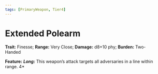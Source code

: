 ```yaml
---
tags: [PrimaryWeapon, Tier4]
---
```

# Extended Polearm

**Trait:** Finesse; **Range:** Very Close; **Damage:** d8+10 phy; **Burden:** Two-Handed

**Feature:** ***Long:*** This weapon’s attack targets all adversaries in a line within range.
 4*

